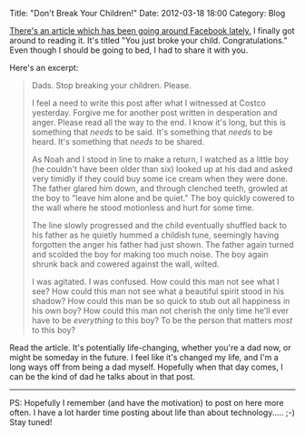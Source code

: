 Title: "Don't Break Your Children!"
Date: 2012-03-18 18:00
Category: Blog

[There's an article which has been going around Facebook lately.][1]  I finally
got around to reading it.  It's titled "You just broke your child.
Congratulations."  Even though I should be going to bed, I had to share it with
you.

Here's an excerpt:

> Dads. Stop breaking your children. Please.
>
> I feel a need to write this post after what I witnessed at Costco yesterday.
> Forgive me for another post written in desperation and anger. Please read all
> the way to the end. I know it's long, but this is something that *needs* to
> be said. It's something that *needs* to be heard. It's something that *needs*
> to be shared.
>
> As Noah and I stood in line to make a return, I watched as a little boy (he
> couldn't have been older than six) looked up at his dad and asked very
> timidly if they could buy some ice cream when they were done. The father
> glared him down, and through clenched teeth, growled at the boy to "leave him
> alone and be quiet." The boy quickly cowered to the wall where he stood
> motionless and hurt for some time.
>
> The line slowly progressed and the child eventually shuffled back to his
> father as he quietly hummed a childish tune, seemingly having forgotten the
> anger his father had just shown. The father again turned and scolded the boy
> for making too much noise. The boy again shrunk back and cowered against the
> wall, wilted.
>
> I was agitated. I was confused. How could this man not see what I see? How
> could this man not see what a beautiful spirit stood in his shadow? How could
> this man be so quick to stub out all happiness in his own boy? How could this
> man not cherish the only time he'll ever have to be *everything* to this boy?
> To be the person that matters *most* to this boy?

Read the article.  It's potentially life-changing, whether you're a dad now, or
might be someday in the future.  I feel like it's changed my life, and I'm a
long ways off from being a dad myself.  Hopefully when that day comes, I can be
the kind of dad he talks about in that post.

-------------------------------------------------------------------------------

PS:  Hopefully I remember (and have the motivation) to post on here more often.
I have a lot harder time posting about life than about technology.....  ;-)
Stay tuned!

[1]: http://www.danoah.com/2010/09/you-just-broke-your-child.html
